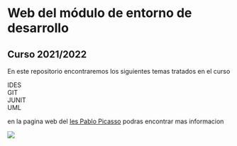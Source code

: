 <h1>Web del módulo de entorno de desarrollo</h1>

<h2>Curso 2021/2022</h2>
En este repositorio encontraremos los siguientes temas tratados en el curso

IDES<br>
GIT<br>
JUNIT<br>
UML<br>

en la pagina web del <a href="https://www.juntadeandalucia.es/averroes/centros-tic/29009272/helvia/sitio/index.cgi?wid_seccion=1&wid_item=11">Ies Pablo Picasso</a> podras encontrar mas informacion

<img src="https://pbs.twimg.com/profile_images/456197684177543168/s3Nm6qzc_400x400.jpeg">
